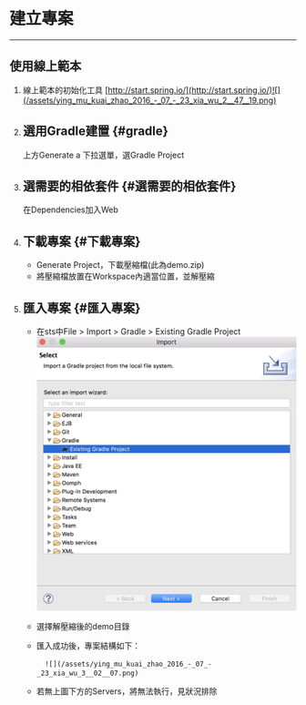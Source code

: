 # 建立專案

---

## 使用線上範本

1. 線上範本的初始化工具 
   [http://start.spring.io/](http://start.spring.io/)![](/assets/ying_mu_kuai_zhao_2016_-_07_-_23_xia_wu_2__47__19.png)

1. ## 選用Gradle建置 {#gradle}

   上方Generate a 下拉選單，選Gradle Project

2. ## 選需要的相依套件 {#選需要的相依套件}

   在Dependencies加入Web

3. ## 下載專案 {#下載專案}

   * Generate Project，下載壓縮檔\(此為demo.zip\)
   * 將壓縮檔放置在Workspace內適當位置，並解壓縮
4. ## 匯入專案 {#匯入專案}

   * 在sts中File &gt; Import &gt; Gradle &gt; Existing Gradle Project![](/assets/ying_mu_kuai_zhao_2017_-_08_-_29_xia_wu_2__20__24.png)

   * 選擇解壓縮後的demo目錄

   * 匯入成功後，專案結構如下：

     ```
       ![](/assets/ying_mu_kuai_zhao_2016_-_07_-_23_xia_wu_3__02__07.png)
     ```

   * 若無上圖下方的Servers，將無法執行，見狀況排除





